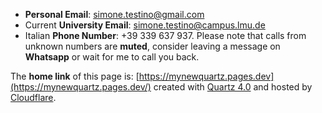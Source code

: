 - **Personal Email**: simone.testino@gmail.com
- Current **University Email**: simone.testino@campus.lmu.de
- Italian **Phone Number**: +39 339 637 937. Please note that calls from unknown numbers are **muted**, consider leaving a message on **Whatsapp** or wait for me to call you back.

The **home link** of this page is: [https://mynewquartz.pages.dev](https://mynewquartz.pages.dev/) created with [Quartz 4.0](https://quartz.jzhao.xyz/) and hosted by [Cloudflare](https://dash.cloudflare.com).